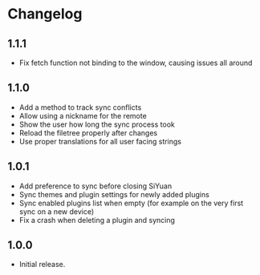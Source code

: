 # Changelog

## 1.1.1

- Fix fetch function not binding to the window, causing issues all around

## 1.1.0

- Add a method to track sync conflicts
- Allow using a nickname for the remote
- Show the user how long the sync process took
- Reload the filetree properly after changes
- Use proper translations for all user facing strings

## 1.0.1

- Add preference to sync before closing SiYuan
- Sync themes and plugin settings for newly added plugins
- Sync enabled plugins list when empty (for example on the very first sync on a new device)
- Fix a crash when deleting a plugin and syncing

## 1.0.0

- Initial release.
